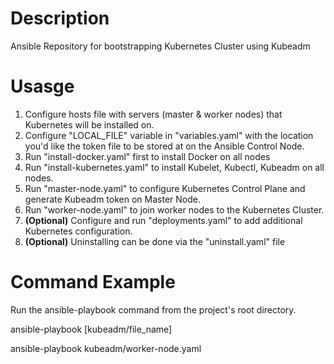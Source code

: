 # Description
Ansible Repository for bootstrapping Kubernetes Cluster using Kubeadm

# Usasge
1. Configure hosts file with servers (master & worker nodes) that Kubernetes will be installed on.
2. Configure "LOCAL_FILE" variable in "variables.yaml" with the location you'd like the token file to be stored at on the Ansible Control Node.
3. Run "install-docker.yaml" first to install Docker on all nodes
4. Run "install-kubernetes.yaml" to install Kubelet, Kubectl, Kubeadm on all nodes.
5. Run "master-node.yaml" to configure Kubernetes Control Plane and generate Kubeadm token on Master Node.
6. Run "worker-node.yaml" to join worker nodes to the Kubernetes Cluster. 
7. **(Optional)** Configure and run "deployments.yaml" to add additional Kubernetes configuration.
8. **(Optional)** Uninstalling can be done via the "uninstall.yaml" file
# Command Example
Run the ansible-playbook command from the project's root directory.

ansible-playbook [kubeadm/file_name]

ansible-playbook kubeadm/worker-node.yaml